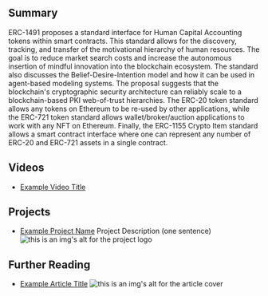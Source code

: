 ## Summary

ERC-1491 proposes a standard interface for Human Capital Accounting tokens within smart contracts. This standard allows for the discovery, tracking, and transfer of the motivational hierarchy of human resources. The goal is to reduce market search costs and increase the autonomous insertion of mindful innovation into the blockchain ecosystem. The standard also discusses the Belief-Desire-Intention model and how it can be used in agent-based modeling systems. The proposal suggests that the blockchain's cryptographic security architecture can reliably scale to a blockchain-based PKI web-of-trust hierarchies. The ERC-20 token standard allows any tokens on Ethereum to be re-used by other applications, while the ERC-721 token standard allows wallet/broker/auction applications to work with any NFT on Ethereum. Finally, the ERC-1155 Crypto Item standard allows a smart contract interface where one can represent any number of ERC-20 and ERC-721 assets in a single contract.

## Videos

- [Example Video Title](https://www.youtube.com/watch?v=TDGq4aeevgY)

## Projects

- [Example Project Name](https://xxxx.xxx/xxxxx) Project Description (one sentence) ![this is an img's alt for the project logo](https://xxxx.xxx/project-logo.xxx)

## Further Reading

- [Example Article Title](https://xxxx.xxx/xxxxx) ![this is an img's alt for the article cover](https://xxxx.xxx/article-cover.xxx)
